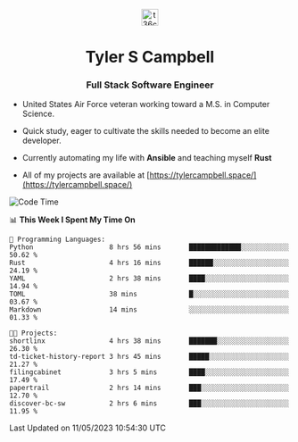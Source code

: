 <p align="center">
<a href="https://www.linkedin.com/in/t36campbell" target="blank"><img align="center" src="https://ik.imagekit.io/t36campbell/Portfolio/linkedin.png.original_m8bbGgPh6.png" alt="t36campbell" height="30" width="30" /></a>
</p>
<h1 align="center">Tyler S Campbell</h1>
<h3 align="center">Full Stack Software Engineer</h3>

* United States Air Force veteran working toward a M.S. in Computer Science.

* Quick study, eager to cultivate the skills needed to become an elite developer.

* Currently automating my life with **Ansible** and teaching myself **Rust**

* All of my projects are available at [https://tylercampbell.space/](https://tylercampbell.space/)

<!--START_SECTION:waka-->
![Code Time](http://img.shields.io/badge/Code%20Time-2%2C477%20hrs%209%20mins-blue)

📊 **This Week I Spent My Time On** 

```text
💬 Programming Languages: 
Python                   8 hrs 56 mins       █████████████░░░░░░░░░░░░   50.62 % 
Rust                     4 hrs 16 mins       ██████░░░░░░░░░░░░░░░░░░░   24.19 % 
YAML                     2 hrs 38 mins       ████░░░░░░░░░░░░░░░░░░░░░   14.94 % 
TOML                     38 mins             █░░░░░░░░░░░░░░░░░░░░░░░░   03.67 % 
Markdown                 14 mins             ░░░░░░░░░░░░░░░░░░░░░░░░░   01.33 % 

🐱‍💻 Projects: 
shortlinx                4 hrs 38 mins       ███████░░░░░░░░░░░░░░░░░░   26.30 % 
td-ticket-history-report 3 hrs 45 mins       █████░░░░░░░░░░░░░░░░░░░░   21.27 % 
filingcabinet            3 hrs 5 mins        ████░░░░░░░░░░░░░░░░░░░░░   17.49 % 
papertrail               2 hrs 14 mins       ███░░░░░░░░░░░░░░░░░░░░░░   12.70 % 
discover-bc-sw           2 hrs 6 mins        ███░░░░░░░░░░░░░░░░░░░░░░   11.95 % 
```


 Last Updated on 11/05/2023 10:54:30 UTC
<!--END_SECTION:waka-->
